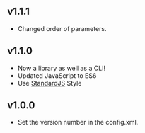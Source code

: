 ## v1.1.1

- Changed order of parameters.

## v1.1.0

- Now a library as well as a CLI!
- Updated JavaScript to ES6
- Use [StandardJS](https://standardjs.com/) Style

## v1.0.0

- Set the version number in the config.xml.

